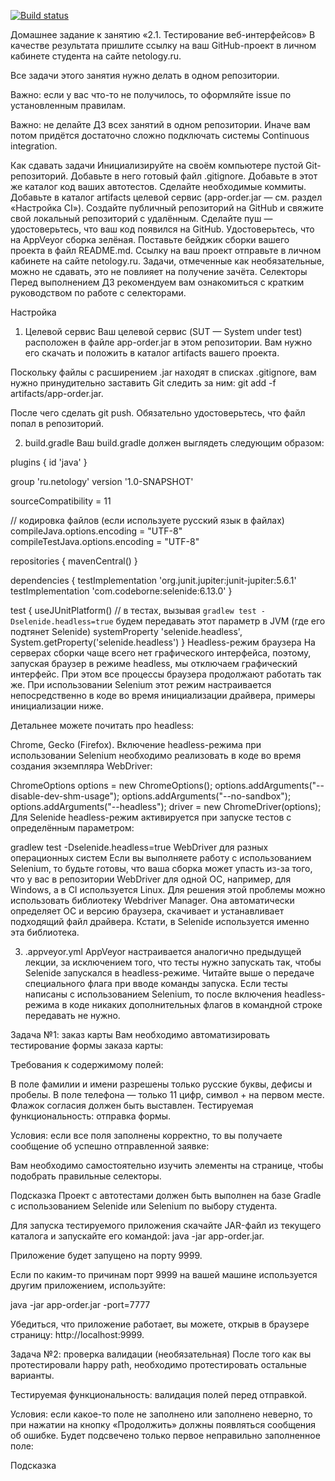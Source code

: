 [![Build status](https://ci.appveyor.com/api/projects/status/8vd3uawyirghjsm9/branch/main?svg=true)](https://ci.appveyor.com/project/Evgenia-Vl/cardapplication/branch/main)

Домашнее задание к занятию «2.1. Тестирование веб-интерфейсов»
В качестве результата пришлите ссылку на ваш GitHub-проект в личном кабинете студента на сайте netology.ru.

Все задачи этого занятия нужно делать в одном репозитории.

Важно: если у вас что-то не получилось, то оформляйте issue по установленным правилам.

Важно: не делайте ДЗ всех занятий в одном репозитории. Иначе вам потом придётся достаточно сложно подключать системы Continuous integration.

Как сдавать задачи
Инициализируйте на своём компьютере пустой Git-репозиторий.
Добавьте в него готовый файл .gitignore.
Добавьте в этот же каталог код ваших автотестов.
Сделайте необходимые коммиты.
Добавьте в каталог artifacts целевой сервис (app-order.jar — см. раздел «Настройка CI»).
Создайте публичный репозиторий на GitHub и свяжите свой локальный репозиторий с удалённым.
Сделайте пуш — удостоверьтесь, что ваш код появился на GitHub.
Удостоверьтесь, что на AppVeyor сборка зелёная.
Поставьте бейджик сборки вашего проекта в файл README.md.
Ссылку на ваш проект отправьте в личном кабинете на сайте netology.ru.
Задачи, отмеченные как необязательные, можно не сдавать, это не повлияет на получение зачёта.
Селекторы
Перед выполнением ДЗ рекомендуем вам ознакомиться с кратким руководством по работе с селекторами.

Настройка
1. Целевой сервис
   Ваш целевой сервис (SUT — System under test) расположен в файле app-order.jar в этом репозитории. Вам нужно его скачать и положить в каталог artifacts вашего проекта.

Поскольку файлы с расширением .jar находят в списках .gitignore, вам нужно принудительно заставить Git следить за ним: git add -f artifacts/app-order.jar.

После чего сделать git push. Обязательно удостоверьтесь, что файл попал в репозиторий.

2. build.gradle
   Ваш build.gradle должен выглядеть следующим образом:

plugins {
id 'java'
}

group 'ru.netology'
version '1.0-SNAPSHOT'

sourceCompatibility = 11

// кодировка файлов (если используете русский язык в файлах)
compileJava.options.encoding = "UTF-8"
compileTestJava.options.encoding = "UTF-8"

repositories {
mavenCentral()
}

dependencies {
testImplementation 'org.junit.jupiter:junit-jupiter:5.6.1'
testImplementation 'com.codeborne:selenide:6.13.0'
}

test {
useJUnitPlatform()
// в тестах, вызывая `gradlew test -Dselenide.headless=true` будем передавать этот параметр в JVM (где его подтянет Selenide)
systemProperty 'selenide.headless', System.getProperty('selenide.headless')
}
Headless-режим браузера
На серверах сборки чаще всего нет графического интерфейса, поэтому, запуская браузер в режиме headless, мы отключаем графический интерфейс. При этом все процессы браузера продолжают работать так же. При использовании Selenium этот режим настраивается непосредственно в коде во время инициализации драйвера, примеры инициализации ниже.

Детальнее можете почитать про headless:

Chrome,
Gecko (Firefox).
Включение headless-режима при использовании Selenium необходимо реализовать в коде во время создания экземпляра WebDriver:

ChromeOptions options = new ChromeOptions();
options.addArguments("--disable-dev-shm-usage");
options.addArguments("--no-sandbox");
options.addArguments("--headless");
driver = new ChromeDriver(options);
Для Selenide headless-режим активируется при запуске тестов с определённым параметром:

gradlew test -Dselenide.headless=true
WebDriver для разных операционных систем
Если вы выполняете работу с использованием Selenium, то будьте готовы, что ваша сборка может упасть из-за того, что у вас в репозитории WebDriver для одной ОС, например, для Windows, а в CI используется Linux. Для решения этой проблемы можно использовать библиотеку Webdriver Manager. Она автоматически определяет ОС и версию браузера, скачивает и устанавливает подходящий файл драйвера. Кстати, в Selenide используется именно эта библиотека.

3. .appveyor.yml
   AppVeyor настраивается аналогично предыдущей лекции, за исключением того, что тесты нужно запускать так, чтобы Selenide запускался в headless-режиме. Читайте выше о передаче специального флага при вводе команды запуска. Если тесты написаны с использованием Selenium, то после включения headless-режима в коде никаких дополнительных флагов в командной строке передавать не нужно.

Задача №1: заказ карты
Вам необходимо автоматизировать тестирование формы заказа карты:



Требования к содержимому полей:

В поле фамилии и имени разрешены только русские буквы, дефисы и пробелы.
В поле телефона — только 11 цифр, символ + на первом месте.
Флажок согласия должен быть выставлен.
Тестируемая функциональность: отправка формы.

Условия: если все поля заполнены корректно, то вы получаете сообщение об успешно отправленной заявке:



Вам необходимо самостоятельно изучить элементы на странице, чтобы подобрать правильные селекторы.

Подсказка
Проект с автотестами должен быть выполнен на базе Gradle с использованием Selenide или Selenium по выбору студента.

Для запуска тестируемого приложения скачайте JAR-файл из текущего каталога и запускайте его командой: java -jar app-order.jar.

Приложение будет запущено на порту 9999.

Если по каким-то причинам порт 9999 на вашей машине используется другим приложением, используйте:

java -jar app-order.jar -port=7777

Убедиться, что приложение работает, вы можете, открыв в браузере страницу: http://localhost:9999.

Задача №2: проверка валидации (необязательная)
После того как вы протестировали happy path, необходимо протестировать остальные варианты.

Тестируемая функциональность: валидация полей перед отправкой.

Условия: если какое-то поле не заполнено или заполнено неверно, то при нажатии на кнопку «Продолжить» должны появляться сообщения об ошибке. Будет подсвечено только первое неправильно заполненное поле:



Подсказка

